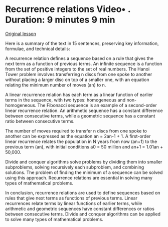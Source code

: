 # Recurrence relations Video• . Duration: 9 minutes 9 min

[Original lesson](https://www.coursera.org/learn/uol-discrete-mathematics/lecture/ml1I7/recurrence-relations)

Here is a summary of the text in 15 sentences, preserving key information, formulae, and technical details:

A recurrence relation defines a sequence based on a rule that gives the next term as a function of previous terms. An infinite sequence is a function from the set of positive integers to the set of real numbers. The Hanoi Tower problem involves transferring n discs from one spoke to another without placing a larger disc on top of a smaller one, with an equation relating the minimum number of moves (an) to n.

A linear recurrence relation has each term as a linear function of earlier terms in the sequence, with two types: homogeneous and non-homogeneous. The Fibonacci sequence is an example of a second-order linear recurrence relation. An arithmetic sequence has a constant difference between consecutive terms, while a geometric sequence has a constant ratio between consecutive terms.

The number of moves required to transfer n discs from one spoke to another can be expressed as the equation an = 2an-1 + 1. A first-order linear recurrence relates the population in N years from now (an+1) to the previous term (an), with initial conditions a0 = 50 million and an+1 = 1.01an + 50,000.

Divide and conquer algorithms solve problems by dividing them into smaller subproblems, solving recursively each subproblem, and combining solutions. The problem of finding the minimum of a sequence can be solved using this approach. Recurrence relations are essential in solving many types of mathematical problems.

In conclusion, recurrence relations are used to define sequences based on rules that give next terms as functions of previous terms. Linear recurrences relate terms by linear functions of earlier terms, while arithmetic and geometric sequences have constant differences or ratios between consecutive terms. Divide and conquer algorithms can be applied to solve many types of mathematical problems.

